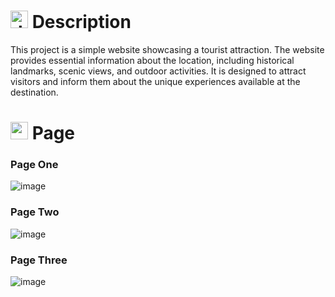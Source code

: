 # <img src="https://github.com/user-attachments/assets/caabfdf0-0f9e-44a3-8200-c6579fe87887" alt="description icon" width="28">  Description
This project is a simple website showcasing a tourist attraction. The website provides essential information about the location, including historical landmarks, scenic views, and outdoor activities. It is designed to attract visitors and inform them about the unique experiences available at the destination.

# <img src="https://github.com/user-attachments/assets/3a0ef760-729b-4fd4-b747-3a3b64121518" alt="page icon" width="28"> Page
### Page One
![image](https://github.com/user-attachments/assets/e5fd557d-0d30-4915-b728-b1c38bf7e7ab)

### Page Two
![image](https://github.com/user-attachments/assets/1edd12af-87c4-4b9d-8805-cd3b4a26e227)

### Page Three
![image](https://github.com/user-attachments/assets/0b824b97-43a6-4ae0-ae42-9c743eedac4d)
